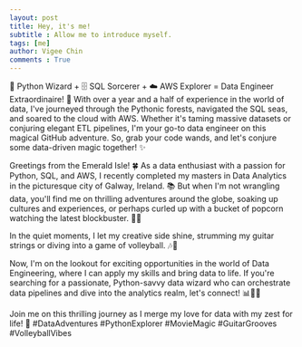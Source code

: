 ```yaml
---
layout: post
title: Hey, it's me!
subtitle : Allow me to introduce myself.
tags: [me]
author: Vigee Chin
comments : True
---
```

🐍 Python Wizard + 🗄️ SQL Sorcerer + ☁️ AWS Explorer = Data Engineer Extraordinaire! 🚀
With over a year and a half of experience in the world of data, I've journeyed through the Pythonic forests, navigated the SQL seas, and soared to the cloud with AWS. Whether it's taming massive datasets or conjuring elegant ETL pipelines, I'm your go-to data engineer on this magical GitHub adventure. So, grab your code wands, and let's conjure some data-driven magic together! ✨


Greetings from the Emerald Isle! 🍀 As a data enthusiast with a passion for Python, SQL, and AWS, I recently completed my masters in Data Analytics in the picturesque city of Galway, Ireland. 📚 But when I'm not wrangling data, you'll find me on thrilling adventures around the globe, soaking up cultures and experiences, or perhaps curled up with a bucket of popcorn watching the latest blockbuster. 🍿🎥

In the quiet moments, I let my creative side shine, strumming my guitar strings or diving into a game of volleyball. 🎶🏐

Now, I'm on the lookout for exciting opportunities in the world of Data Engineering, where I can apply my skills and bring data to life. If you're searching for a passionate, Python-savvy data wizard who can orchestrate data pipelines and dive into the analytics realm, let's connect! 📊👨‍💻

Join me on this thrilling journey as I merge my love for data with my zest for life! 🌟 #DataAdventures #PythonExplorer #MovieMagic #GuitarGrooves #VolleyballVibes
